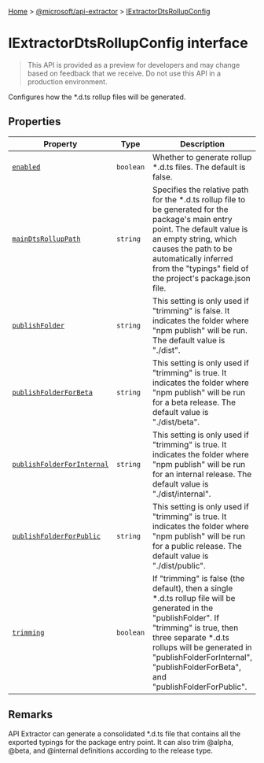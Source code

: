 [Home](./index) &gt; [@microsoft/api-extractor](./api-extractor.md) &gt; [IExtractorDtsRollupConfig](./api-extractor.iextractordtsrollupconfig.md)

# IExtractorDtsRollupConfig interface

> This API is provided as a preview for developers and may change based on feedback that we receive. Do not use this API in a production environment.

Configures how the \*.d.ts rollup files will be generated.

## Properties

|  Property | Type | Description |
|  --- | --- | --- |
|  [`enabled`](./api-extractor.iextractordtsrollupconfig.enabled.md) | `boolean` | Whether to generate rollup \*.d.ts files. The default is false. |
|  [`mainDtsRollupPath`](./api-extractor.iextractordtsrollupconfig.maindtsrolluppath.md) | `string` | Specifies the relative path for the \*.d.ts rollup file to be generated for the package's main entry point. The default value is an empty string, which causes the path to be automatically inferred from the "typings" field of the project's package.json file. |
|  [`publishFolder`](./api-extractor.iextractordtsrollupconfig.publishfolder.md) | `string` | This setting is only used if "trimming" is false. It indicates the folder where "npm publish" will be run. The default value is "./dist". |
|  [`publishFolderForBeta`](./api-extractor.iextractordtsrollupconfig.publishfolderforbeta.md) | `string` | This setting is only used if "trimming" is true. It indicates the folder where "npm publish" will be run for a beta release. The default value is "./dist/beta". |
|  [`publishFolderForInternal`](./api-extractor.iextractordtsrollupconfig.publishfolderforinternal.md) | `string` | This setting is only used if "trimming" is true. It indicates the folder where "npm publish" will be run for an internal release. The default value is "./dist/internal". |
|  [`publishFolderForPublic`](./api-extractor.iextractordtsrollupconfig.publishfolderforpublic.md) | `string` | This setting is only used if "trimming" is true. It indicates the folder where "npm publish" will be run for a public release. The default value is "./dist/public". |
|  [`trimming`](./api-extractor.iextractordtsrollupconfig.trimming.md) | `boolean` | If "trimming" is false (the default), then a single \*.d.ts rollup file will be generated in the "publishFolder". If "trimming" is true, then three separate \*.d.ts rollups will be generated in "publishFolderForInternal", "publishFolderForBeta", and "publishFolderForPublic". |

## Remarks

API Extractor can generate a consolidated \*.d.ts file that contains all the exported typings for the package entry point. It can also trim @alpha, @beta, and @internal definitions according to the release type.
